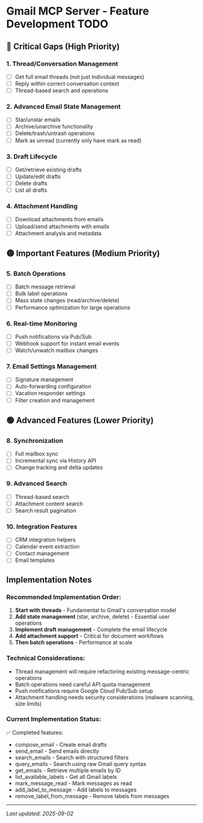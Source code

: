 # Gmail MCP Server - Feature Development TODO

## 🔴 Critical Gaps (High Priority)

### 1. Thread/Conversation Management
- [ ] Get full email threads (not just individual messages)
- [ ] Reply within correct conversation context
- [ ] Thread-based search and operations

### 2. Advanced Email State Management
- [ ] Star/unstar emails
- [ ] Archive/unarchive functionality
- [ ] Delete/trash/untrash operations
- [ ] Mark as unread (currently only have mark as read)

### 3. Draft Lifecycle
- [ ] Get/retrieve existing drafts
- [ ] Update/edit drafts
- [ ] Delete drafts
- [ ] List all drafts

### 4. Attachment Handling
- [ ] Download attachments from emails
- [ ] Upload/send attachments with emails
- [ ] Attachment analysis and metadata

## 🟡 Important Features (Medium Priority)

### 5. Batch Operations
- [ ] Batch message retrieval
- [ ] Bulk label operations
- [ ] Mass state changes (read/archive/delete)
- [ ] Performance optimization for large operations

### 6. Real-time Monitoring
- [ ] Push notifications via Pub/Sub
- [ ] Webhook support for instant email events
- [ ] Watch/unwatch mailbox changes

### 7. Email Settings Management
- [ ] Signature management
- [ ] Auto-forwarding configuration
- [ ] Vacation responder settings
- [ ] Filter creation and management

## 🟢 Advanced Features (Lower Priority)

### 8. Synchronization
- [ ] Full mailbox sync
- [ ] Incremental sync via History API
- [ ] Change tracking and delta updates

### 9. Advanced Search
- [ ] Thread-based search
- [ ] Attachment content search
- [ ] Search result pagination

### 10. Integration Features
- [ ] CRM integration helpers
- [ ] Calendar event extraction
- [ ] Contact management
- [ ] Email templates

## Implementation Notes

### Recommended Implementation Order:
1. **Start with threads** - Fundamental to Gmail's conversation model
2. **Add state management** (star, archive, delete) - Essential user operations
3. **Implement draft management** - Complete the email lifecycle
4. **Add attachment support** - Critical for document workflows
5. **Then batch operations** - Performance at scale

### Technical Considerations:
- Thread management will require refactoring existing message-centric operations
- Batch operations need careful API quota management
- Push notifications require Google Cloud Pub/Sub setup
- Attachment handling needs security considerations (malware scanning, size limits)

### Current Implementation Status:
✅ Completed features:
- compose_email - Create email drafts
- send_email - Send emails directly
- search_emails - Search with structured filters
- query_emails - Search using raw Gmail query syntax
- get_emails - Retrieve multiple emails by ID
- list_available_labels - Get all Gmail labels
- mark_message_read - Mark messages as read
- add_label_to_message - Add labels to messages
- remove_label_from_message - Remove labels from messages

---
*Last updated: 2025-09-02*